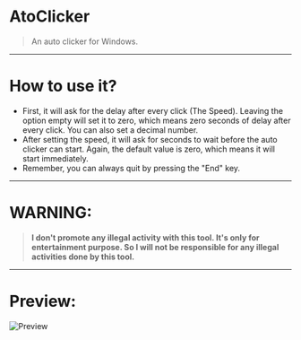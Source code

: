 # AtoClicker
> An auto clicker for Windows.
***
# How to use it?
* First, it will ask for the delay after every click (The Speed). Leaving the option empty will set it to zero, which means zero seconds of delay after every click. You can also set a decimal number.
* After setting the speed, it will ask for seconds to wait before the auto clicker can start. Again, the default value is zero, which means it will start immediately.
* Remember, you can always quit by pressing the "End" key.
***
# WARNING: 
> **I don't promote any illegal activity with this tool. It's only for entertainment purpose. So I will not be responsible for any illegal activities done by this tool.**
***
# Preview:
![Preview](https://user-images.githubusercontent.com/73626726/123516308-3e75c280-d6bd-11eb-98c0-967ddaa3885d.PNG)
